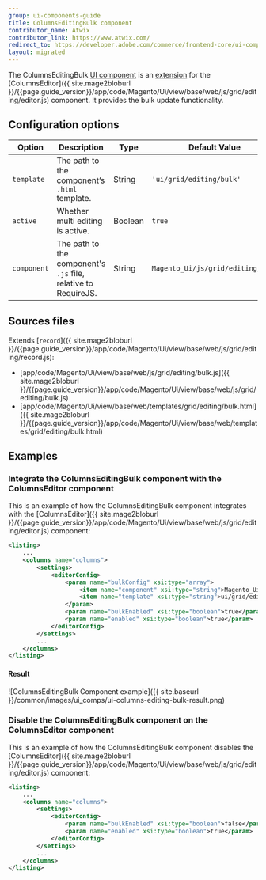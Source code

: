 ```yaml
---
group: ui-components-guide
title: ColumnsEditingBulk component
contributor_name: Atwix
contributor_link: https://www.atwix.com/
redirect_to: https://developer.adobe.com/commerce/frontend-core/ui-components/components/columns-editing-bulk/
layout: migrated
---
```


The ColumnsEditingBulk [UI component](https://glossary.magento.com/ui-component) is an [extension](https://glossary.magento.com/extension) for the [ColumnsEditor]({{ site.mage2bloburl }}/{{page.guide_version}}/app/code/Magento/Ui/view/base/web/js/grid/editing/editor.js) component. It provides the bulk update functionality.

## Configuration options

| Option | Description | Type | Default Value |
| --- | --- | --- | --- |
| `template` | The path to the component’s `.html` template. | String | `'ui/grid/editing/bulk'` |
| `active` | Whether multi editing is active. | Boolean | `true` |
| `component` | The path to the component's `.js` file, relative to RequireJS. | String | `Magento_Ui/js/grid/editing/bulk` |

## Sources files

Extends [`record`]({{ site.mage2bloburl }}/{{page.guide_version}}/app/code/Magento/Ui/view/base/web/js/grid/editing/record.js):

-  [app/code/Magento/Ui/view/base/web/js/grid/editing/bulk.js]({{ site.mage2bloburl }}/{{page.guide_version}}/app/code/Magento/Ui/view/base/web/js/grid/editing/bulk.js)
-  [app/code/Magento/Ui/view/base/web/templates/grid/editing/bulk.html]({{ site.mage2bloburl }}/{{page.guide_version}}/app/code/Magento/Ui/view/base/web/templates/grid/editing/bulk.html)

## Examples

### Integrate the ColumnsEditingBulk component with the ColumnsEditor component

This is an example of how the ColumnsEditingBulk component integrates with the [ColumnsEditor]({{ site.mage2bloburl }}/{{page.guide_version}}/app/code/Magento/Ui/view/base/web/js/grid/editing/editor.js) component:

```xml
<listing>
    ...
    <columns name="columns">
        <settings>
            <editorConfig>
                <param name="bulkConfig" xsi:type="array">
                    <item name="component" xsi:type="string">Magento_Ui/js/grid/editing/bulk</item>
                    <item name="template" xsi:type="string">ui/grid/editing/bulk</item>
                </param>
                <param name="bulkEnabled" xsi:type="boolean">true</param>
                <param name="enabled" xsi:type="boolean">true</param>
            </editorConfig>
        </settings>
        ...
    </columns>
</listing>
```

#### Result

![ColumnsEditingBulk Component example]({{ site.baseurl }}/common/images/ui_comps/ui-columns-editing-bulk-result.png)

### Disable the ColumnsEditingBulk component on the ColumnsEditor component

This is an example of how the ColumnsEditingBulk component disables the [ColumnsEditor]({{ site.mage2bloburl }}/{{page.guide_version}}/app/code/Magento/Ui/view/base/web/js/grid/editing/editor.js) component:

```xml
<listing>
    ...
    <columns name="columns">
        <settings>
            <editorConfig>
                <param name="bulkEnabled" xsi:type="boolean">false</param>
                <param name="enabled" xsi:type="boolean">true</param>
            </editorConfig>
        </settings>
        ...
    </columns>
</listing>
```
